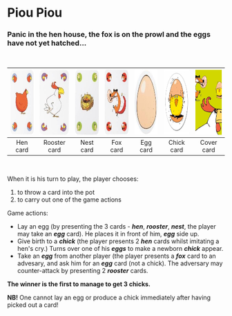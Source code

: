 # Piou Piou
### Panic in the hen house, the fox is on the prowl and the eggs have not yet hatched...
</br>


|<img src="./resources/hen.png" width="100" height="150"/> | <img src="./resources/rooster.png" width="100" height="150"/> | <img src="./resources/nest.png" width="100" height="150"/> | <img src="./resources/fox.png" width="100" height="150"/> | <img src="./resources/egg.png" width="100" height="150"/> | <img src="./resources/chick.png" width="100" height="150"/> | <img src="./resources/oblozka.png" width="100" height="150"/>
|:-:|:-:|:-:|:-:|:-:|:-:|:-:|
|Hen card|Rooster card|Nest card|Fox card|Egg card|Chick card|Cover card|

</br>

When it is his turn to play, the player chooses:
</br>

1. to throw a card into the pot 
2. to carry out one of the game actions
  
Game actions:
- Lay an egg (by presenting the 3 cards - ***hen***, ***rooster***, ***nest***, the player may take an ***egg*** card). He places it in front of him, ***egg*** side up.
- Give birth to a ***chick*** (the player presents 2 ***hen*** cards whilst imitating a hen's cry.) Turns over one of his ***eggs*** to make a newborn ***chick*** appear. 
- Take an ***egg*** from another player (the player presents a ***fox*** card to an advesary, and ask him for an ***egg*** card (not a chick). The adversary may counter-attack by presenting 2 ***rooster*** cards.

**The winner is the first to manage to get 3 chicks.**

**NB!** One cannot lay an egg or produce a chick immediately after having picked out a card!
</br>
</br>
